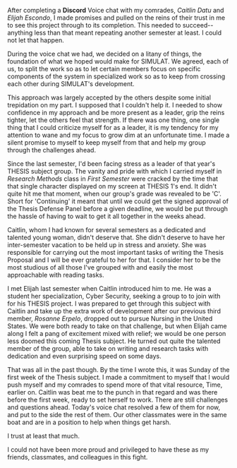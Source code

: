 After completing a **Discord** Voice chat with my comrades, *Caitlin Datu* and *Elijah Escondo*, I made promises and pulled on the reins of their trust in me to see this project through to its completion. This needed to succeed--anything less than that meant repeating another semester at least. I could not let that happen. 

During the voice chat we had, we decided on a litany of things, the foundation of what we hoped would make for SIMULAT. We agreed, each of us, to split the work so as to let certain members focus on specific components of the system in specialized work so as to keep from crossing each other during SIMULAT's development. 

This approach was largely accepted by the others despite some initial trepidation on my part. I supposed that I couldn't help it. I needed to show confidence in my approach and be more present as a leader, grip the reins tighter, let the others feel that strength. If there was one thing, one single thing that I could criticize myself for as a leader, it is my tendency for my attention to wane and my focus to grow dim at an unfortunate time. I made a silent promise to myself to keep myself from that and help my group through the challenges ahead. 

Since the last semester, I'd been facing stress as a leader of that year's THESIS subject group. The vanity and pride with which I carried myself in *Research Methods* class in *First Semester* were cracked by the time that that single character displayed on my screen at THESIS 1's end. It didn't quite hit me that moment, when our group's grade was revealed to be 'C'. Short for 'Continuing' it meant that until we could get the signed approval of the Thesis Defense Panel before a given deadline, we would be put through the hassle of having to wait to get it all together in the weeks ahead. 

Caitlin, whom I had known for several semesters as a dedicated and talented young woman, didn't deserve that. She didn't deserve to have her inter-semester vacation to be held up in stress and anxiety. She was responsible for carrying out the most important tasks of writing the Thesis Proposal and I will be ever grateful to her for that. I consider her to be the most studious of all those I've grouped with and easily the most approachable with reading tasks.   

I met Elijah last semester when Caitlin introduced him to me. He was a student her specialization, Cyber Security, seeking a group to to join with for his THESIS project. I was prepared to get through this subject with Caitlin and take up the extra work of development after our previous third member, *Rosanne Erpelo*, dropped out to pursue Nursing in the United States. We were both ready to take on that challenge, but when Elijah came along I felt a pang of excitement mixed with relief; we would be one person less doomed this coming Thesis subject. He turned out quite the talented member of the group, able to take on writing and research tasks with dedication and even surprising speed on some days. 

That was all in the past though. By the time I wrote this, it was Sunday of the first week of the Thesis subject. I made a commitment to myself that I would push myself and my comrades to spend more of that vital resource, Time, earlier on. Caitlin was beat me to the punch in that regard and was there before the first week, ready to set herself to work. There are still challenges and questions ahead. Today's voice chat resolved a few of them for now, and put to the side the rest of them. Our other classmates were in the same boat and are in a position to help when things get harsh.

I trust at least that much.

I could not have been more proud and privileged to have these as my friends, classmates, and colleagues in this fight. 